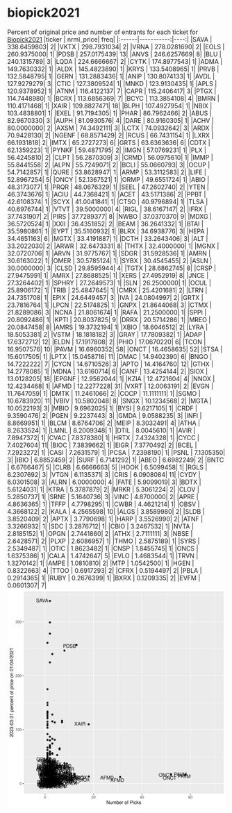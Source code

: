 # biopick2021
Percent of original price and number of entrants for each ticket for [Biopick2021](https://twitter.com/hashtag/Biopick2021)
|ticker |  nrml_price| freq|
|:------|-----------:|----:|
|SAVA   | 338.6459803|    2|
|VKTX   | 298.7931034|    2|
|VRNA   | 278.0281690|    2|
|EOLS   | 260.9375000|    1|
|PDSB   | 257.0175439|   13|
|ANVS   | 246.6257669|    8|
|BLU    | 240.1315789|    3|
|LQDA   | 224.6666667|    2|
|CYTK   | 174.8977543|    1|
|ADMA   | 149.7630332|    1|
|ALDX   | 145.4823890|    1|
|KRYS   | 133.5408965|    1|
|PRVB   | 132.5848795|    1|
|GERN   | 131.2883436|    1|
|ANIP   | 130.8074133|    1|
|AVDL   | 127.9279279|    3|
|CTIC   | 127.3809524|    1|
|MNKD   | 123.9130435|    1|
|APLS   | 120.9378952|    1|
|ATNM   | 116.4122137|    7|
|CAPR   | 115.2406417|    3|
|PTGX   | 114.7448980|    1|
|BCRX   | 113.6856369|    7|
|BCYC   | 113.3854108|    4|
|BMRN   | 110.4171468|    1|
|XAIR   | 109.8827471|   18|
|BLPH   | 107.4927954|    1|
|NBIX   | 103.4838801|    1|
|EXEL   |  91.7194305|    1|
|PHAR   |  86.7962466|    2|
|ABUS   |  82.9670330|    3|
|AUPH   |  81.0930576|    4|
|DARE   |  80.9160305|    1|
|ACHV   |  80.0000000|    2|
|AXSM   |  74.3492111|    3|
|LCTX   |  74.0932642|    3|
|ARDX   |  70.9428130|    2|
|NGENF  |  68.8571429|    2|
|RCUS   |  66.7431154|    1|
|LXRX   |  66.1931818|    2|
|IMTX   |  65.2727273|    6|
|GRTS   |  63.6363636|    6|
|CDTX   |  62.1359223|    1|
|PYNKF  |  59.4871795|    2|
|IMGN   |  57.0769231|    1|
|PLX    |  56.4245810|    2|
|CLPT   |  56.2870309|    3|
|CRMD   |  56.0975610|    1|
|IMMP   |  55.8441558|    2|
|ALPN   |  55.7249071|    2|
|BCLI   |  55.0660793|    3|
|OCUP   |  54.7142857|    1|
|QURE   |  53.8628947|    1|
|ARMP   |  53.3112583|    2|
|LIFE   |  52.8967254|    5|
|ONCY   |  52.1367521|    1|
|ORMP   |  49.6551724|    1|
|ABIO   |  48.3173077|    1|
|PRQR   |  48.0676329|    1|
|SEEL   |  47.2602740|    2|
|YTEN   |  46.3743676|    1|
|ACIU   |  44.7368421|    1|
|ACET   |  43.5171386|    2|
|PPBT   |  42.6108374|    1|
|SCYX   |  41.0041841|    1|
|CTSO   |  40.9796894|    1|
|TLSA   |  40.6976744|    1|
|VTVT   |  39.5000000|    4|
|RIGL   |  38.6167147|    2|
|IFRX   |  37.7431907|    2|
|PIRS   |  37.7289377|    8|
|NWBO   |  37.0370370|    9|
|MDXG   |  36.5720524|    1|
|XXII   |  36.4351852|    2|
|BEAM   |  36.2641332|    1|
|BTAI   |  35.5980861|    1|
|EYPT   |  35.5160932|    1|
|BLRX   |  34.6938776|    3|
|HEPA   |  34.4651163|    6|
|MGTX   |  33.4191887|    1|
|DCTH   |  33.2643406|    3|
|ALT    |  33.2022030|    2|
|ARWR   |  32.6473331|    8|
|THTX   |  32.4000000|    1|
|MGNX   |  32.0720706|    1|
|ARVN   |  31.9775767|    1|
|SDGR   |  31.5928536|    1|
|AMRN   |  30.6163022|    1|
|OMER   |  30.5785124|    1|
|SYBX   |  30.4545455|    2|
|ASLN   |  30.0000000|    3|
|CLSD   |  29.8595944|    4|
|TGTX   |  28.6862745|    8|
|CRSP   |  27.9475991|    1|
|AMRX   |  27.8688525|    1|
|XERS   |  27.4952919|    8|
|JNCE   |  27.3264402|    1|
|SPHRY  |  27.2649573|    1|
|SLN    |  26.2500000|    1|
|OCUL   |  25.8906172|    1|
|TRIB   |  25.4847645|    1|
|CMRX   |  25.4201681|    2|
|LTRN   |  24.7351708|    1|
|EPIX   |  24.6449457|    3|
|IVA    |  24.0804997|    2|
|GRTX   |  23.7816764|    1|
|LPCN   |  22.5174825|    1|
|GNPX   |  21.8644068|    3|
|CTMX   |  21.8289086|    3|
|NCNA   |  21.8061674|    1|
|RAFA   |  21.2500000|    1|
|SPPI   |  20.8092486|    1|
|KPTI   |  20.8037825|    9|
|DRRX   |  20.5714286|    1|
|MREO   |  20.0847458|    8|
|AMRS   |  19.3732194|    1|
|XBIO   |  18.6046512|    2|
|LYRA   |  18.5053381|    2|
|VSTM   |  18.1818182|    3|
|GRAY   |  17.7809382|    1|
|ADAP   |  17.6372712|   12|
|ELDN   |  17.1917808|    2|
|PHIO   |  17.0670220|    6|
|TCON   |  16.9507576|   10|
|PAVM   |  16.6960352|   58|
|ONCT   |  16.4658635|   52|
|STSA   |  15.6017505|    1|
|LPTX   |  15.0458716|   11|
|DMAC   |  14.9402390|    6|
|BNGO   |  14.7222222|    7|
|CYCN   |  14.6710526|    3|
|APTO   |  14.4164760|   12|
|GTHX   |  14.2778085|    1|
|MDNA   |  13.6160714|    6|
|CANF   |  13.4254144|    2|
|SIOX   |  13.0128205|   18|
|EPGNF  |  12.9562044|    1|
|KZIA   |  12.4721604|    4|
|NNOX   |  12.4234468|    1|
|AFMD   |  12.2277228|   31|
|VXRT   |  12.0063191|    2|
|EVGN   |  11.7647059|    1|
|DMTK   |  11.2461066|    2|
|COCP   |  11.1111111|    1|
|SGMO   |  10.6783920|   11|
|VBIV   |  10.5802048|    8|
|SNGX   |  10.1234568|    2|
|MGTA   |  10.0522193|    3|
|MBIO   |   9.6962025|    1|
|BYSI   |   9.6217105|    1|
|CRDF   |   9.3590476|    2|
|PGEN   |   9.2237443|    3|
|GMDA   |   9.0588235|    3|
|INFI   |   8.8669951|    1|
|BLCM   |   8.6764706|    2|
|MEIP   |   8.3032491|    4|
|ATHA   |   8.2633524|    1|
|LMNL   |   8.2009348|    1|
|DTIL   |   8.0045610|    1|
|AVIR   |   7.8947372|    1|
|CVAC   |   7.8378380|    1|
|HRTX   |   7.4324328|    1|
|CYCC   |   7.4027604|   11|
|BIOC   |   7.3839662|    1|
|EIGR   |   7.3770492|    2|
|BCEL   |   7.2923272|    1|
|CASI   |   7.2631579|    1|
|PCSA   |   7.2398190|    1|
|PSNL   |   7.1305350|    3|
|IBIO   |   6.8852459|    2|
|SURF   |   6.7141292|    1|
|ABEO   |   6.6982249|    2|
|BNTC   |   6.6766467|    5|
|CLRB   |   6.6666663|    5|
|HOOK   |   6.5099458|    1|
|RGLS   |   6.2307692|    3|
|VTGN   |   6.1135371|    3|
|CRIS   |   6.0908084|   11|
|CYDY   |   6.0301508|    3|
|ALRN   |   6.0000000|    4|
|FATE   |   5.9099019|    3|
|BDTX   |   5.6124031|    1|
|KTRA   |   5.3787879|    2|
|MRKR   |   5.3061224|    2|
|CLOV   |   5.2850737|    1|
|SRNE   |   5.1640736|    3|
|VINC   |   4.8700000|    2|
|APRE   |   4.8636365|    1|
|TFFP   |   4.7798295|    1|
|CWBR   |   4.4621214|    1|
|OBSV   |   4.3668122|    2|
|KALA   |   4.2565598|   10|
|ALGS   |   3.8589980|    2|
|SLDB   |   3.8520409|    2|
|APTX   |   3.7790698|    1|
|HARP   |   3.5526990|    2|
|ATNF   |   3.3266932|    1|
|SDC    |   3.2876712|    1|
|CBIO   |   3.2467532|    1|
|NVTA   |   2.8185152|    1|
|OPGN   |   2.7441860|    2|
|ATHX   |   2.7111111|    3|
|NBSE   |   2.6428571|    2|
|PLXP   |   2.6086957|    1|
|THMO   |   2.5875189|    1|
|SYRS   |   2.5349487|    1|
|OTIC   |   1.8623482|    1|
|CNSP   |   1.8455745|    1|
|ONCS   |   1.6375386|    1|
|CALA   |   1.4742647|    5|
|EVLO   |   1.4683544|    1|
|TRVN   |   1.3270142|    1|
|AMPE   |   1.0810810|    2|
|MTP    |   1.0542500|    1|
|HGEN   |   0.8322663|    4|
|TTOO   |   0.6917293|    2|
|CFRX   |   0.5194497|    2|
|PBLA   |   0.2914365|    1|
|RUBY   |   0.2676399|    1|
|BXRX   |   0.1209335|    2|
|EVFM   |   0.0601307|    7|
![retvspicks](biopicks.png?raw=true)
